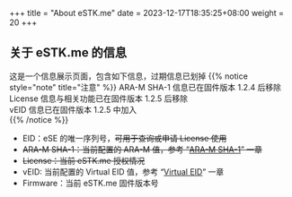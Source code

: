 +++
title = "About eSTK.me"
date =  2023-12-17T18:35:25+08:00
weight = 20
+++

## 关于 eSTK.me 的信息

这是一个信息展示页面，包含如下信息，过期信息已划掉
{{% notice style="note" title="注意" %}}
ARA-M SHA-1 信息已在固件版本 1.2.4 后移除  
License 信息与相关功能已在固件版本 1.2.5 后移除  
vEID 信息已在固件版本 1.2.5 中加入  
{{% /notice %}}

- EID：eSE 的唯一序列号，~~可用于查询或申请 License 使用~~
- ~~ARA-M SHA-1：当前配置的 ARA-M 值，参考 “[ARA-M SHA-1](settings/ara-m-sha1)” 一章~~
- ~~License：当前 eSTK.me 授权情况~~
- vEID: 当前配置的 Virtual EID 值，参考 “[Virtual EID](settings/virtual-eid)” 一章
- Firmware：当前 eSTK.me 固件版本号
